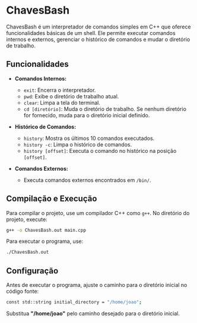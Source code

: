 # ChavesBash

ChavesBash é um interpretador de comandos simples em C++ que oferece funcionalidades básicas de um shell. Ele permite executar comandos internos e externos, gerenciar o histórico de comandos e mudar o diretório de trabalho.

## Funcionalidades

- **Comandos Internos:**
  - `exit`: Encerra o interpretador.
  - `pwd`: Exibe o diretório de trabalho atual.
  - `clear`: Limpa a tela do terminal.
  - `cd [diretório]`: Muda o diretório de trabalho. Se nenhum diretório for fornecido, muda para o diretório inicial definido.

- **Histórico de Comandos:**
  - `history`: Mostra os últimos 10 comandos executados.
  - `history -c`: Limpa o histórico de comandos.
  - `history [offset]`: Executa o comando no histórico na posição `[offset]`. 

- **Comandos Externos:**
  - Executa comandos externos encontrados em `/bin/`.

## Compilação e Execução

Para compilar o projeto, use um compilador C++ como `g++`. No diretório do projeto, execute:

```sh
g++ -o ChavesBash.out main.cpp
```

Para executar o programa, use:

```sh
./ChavesBash.out
```

## Configuração
Antes de executar o programa, ajuste o caminho para o diretório inicial no código fonte:

```sh
const std::string initial_directory = "/home/joao";
```

Substitua __"/home/joao"__ pelo caminho desejado para o diretório inicial.